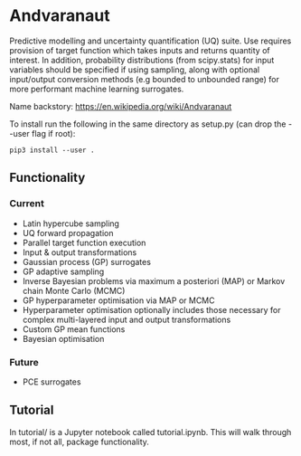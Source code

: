 # Andvaranaut  

Predictive modelling and uncertainty quantification (UQ) suite. Use requires provision of target function which takes inputs and returns quantity of interest. In addition, probability distributions (from scipy.stats) for input variables should be specified if using sampling, along with optional input/output conversion methods (e.g bounded to unbounded range) for more performant machine learning surrogates.

Name backstory: https://en.wikipedia.org/wiki/Andvaranaut

To install run the following in the same directory as setup.py (can drop the --user flag if root):  

`pip3 install --user .`

## Functionality

### Current

- Latin hypercube sampling  
- UQ forward propagation  
- Parallel target function execution   
- Input \& output transformations   
- Gaussian process (GP) surrogates   
- GP adaptive sampling
- Inverse Bayesian problems via maximum a posteriori (MAP) or Markov chain Monte Carlo (MCMC)
- GP hyperparameter optimisation via MAP or MCMC
- Hyperparameter optimisation optionally includes those necessary for complex multi-layered input and output transformations
- Custom GP mean functions
- Bayesian optimisation

### Future
 
- PCE surrogates  

## Tutorial

In tutorial/ is a Jupyter notebook called tutorial.ipynb. This will walk through most, if not all, package functionality.
